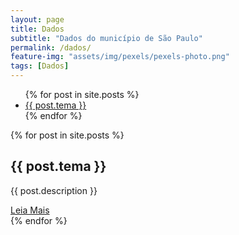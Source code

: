 ```yaml
---
layout: page
title: Dados
subtitle: "Dados do município de São Paulo" 
permalink: /dados/
feature-img: "assets/img/pexels/pexels-photo.png"
tags: [Dados]
---
```


<!-- lista de cards -->
<div class="dados">

 <div class="toc-list">
   <div class="box-list">
    <ul class="toc">
      {% for post in site.posts %}
        <li class="li-toc">
          <a class="test" href="#{{ post.title | slugify }}">{{ post.tema }}</a>
        </li>
      {% endfor %}
    </ul>
   </div>
 </div>
 <!-- cards do post -->
 <div class="container">
   {% for post in site.posts %}
     <div class="box">
       <span></span>
       <div class="cont">
          <div class="linha"></div>
         <h2>{{ post.tema }}</h2>
         <p>{{ post.description }}</p>
         <a class="btn" href="{{ post.url }}">Leia Mais</a>
       </div>
     </div>
   {% endfor %}
 </div>
</div>